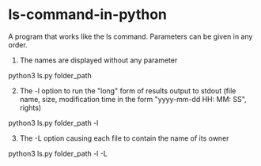 # ls-command-in-python

A program that works like the ls command.
Parameters can be given in any order.

1. The names are displayed without any parameter

python3 ls.py folder_path

2. The -l option to run the "long" form of results output to stdout (file name, size, modification time in the form "yyyy-mm-dd HH: MM: SS", rights)

python3 ls.py folder_path -l

3. The -L option causing each file to contain the name of its owner

python3 ls.py folder_path -l -L
